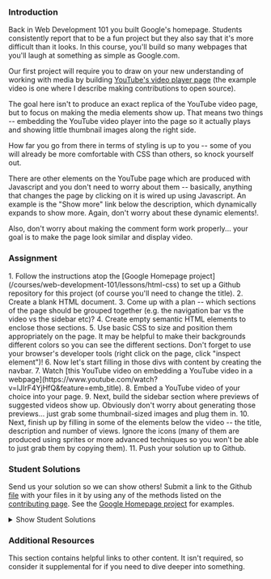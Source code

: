 ### Introduction

Back in Web Development 101 you built Google's homepage. Students consistently report that to be a fun project but they also say that it's more difficult than it looks. In this course, you'll build so many webpages that you'll laugh at something as simple as Google.com.

Our first project will require you to draw on your new understanding of working with media by building [YouTube's video player page](https://www.youtube.com/watch?v=V74l_zS1x8E) (the example video is one where I describe making contributions to open source).

The goal here isn't to produce an exact replica of the YouTube video page, but to focus on making the media elements show up. That means two things -- embedding the YouTube video player into the page so it actually plays and showing little thumbnail images along the right side.

How far you go from there in terms of styling is up to you -- some of you will already be more comfortable with CSS than others, so knock yourself out.

There are other elements on the YouTube page which are produced with Javascript and you don't need to worry about them -- basically, anything that changes the page by clicking on it is wired up using Javascript. An example is the "Show more" link below the description, which dynamically expands to show more. Again, don't worry about these dynamic elements!.

Also, don't worry about making the comment form work properly... your goal is to make the page look similar and display video.

### Assignment

<div class="lesson-content__panel" markdown="1">
1. Follow the instructions atop the [Google Homepage project](/courses/web-development-101/lessons/html-css) to set up a Github repository for this project (of course you'll need to change the title).
2. Create a blank HTML document.
3. Come up with a plan -- which sections of the page should be grouped together (e.g. the navigation bar vs the video vs the sidebar etc)?
4. Create empty semantic HTML elements to enclose those sections.
5. Use basic CSS to size and position them appropriately on the page.  It may be helpful to make their backgrounds different colors so you can see the different sections.  Don't forget to use your browser's developer tools (right click on the page, click "inspect element")!
6. Now let's start filling in those divs with content by creating the navbar.
7. Watch [this YouTube video on embedding a YouTube video in a webpage](https://www.youtube.com/watch?v=lJIrF4YjHfQ&feature=emb_title).
8. Embed a YouTube video of your choice into your page.
9. Next, build the sidebar section where previews of suggested videos show up.  Obviously don't worry about generating those previews... just grab some thumbnail-sized images and plug them in.
10. Next, finish up by filling in some of the elements below the video -- the title, description and number of views.  Ignore the icons (many of them are produced using sprites or more advanced techniques so you won't be able to just grab them by copying them).
11. Push your solution up to Github.
</div>

### Student Solutions

Send us your solution so we can show others! Submit a link to the Github [file](https://github.com/TheOdinProject/curriculum/edit/master/html_css/project_media.md) with your files in it by using any of the methods listed on the [contributing page](http://github.com/TheOdinProject/curriculum/blob/master/contributing.md). See the [Google Homepage project](/courses/web-development-101/lessons/html-css) for examples.

<details markdown="block">
  <summary> Show Student Solutions </summary>

- Add your solution below this line!
- [Alexander Nitiola's Solution](https://github.com/TheCre8tor/youtube_clone) - [View in browser](https://thecre8tor.github.io/youtube_clone/)
- [skele-666's solution](https://github.com/skele-666/youtube-player-page) - [View in browser](https://skele-666.github.io/youtube-player-page/)
- [Le-Xandar's solution](https://le-xandar.github.io/youtube-clone/) - [View in browser](https://github.com/Le-Xandar/youtube-clone)
- [Julio's solution](https://github.com/julio22b/youtube-clone) - [View in browser](https://julio22b.github.io/youtube-clone/)
- [Leavims's solution](https://github.com/leavism/youtube-video-page) - [View in browser](https://leavism.github.io/youtube-video-page/)
- [Mikael & Ezekiel's solution](https://github.com/mikearaya/youtube_clone) - [View in browser](https://mikearaya.github.io/youtube_clone)
- [iamjethrooo's solution](https://github.com/iamjethrooo/embedding-images-and-video) - [View in browser](https://iamjethrooo.github.io/embedding-images-and-video/)
- [Andrija Jelenkovic's solution](https://github.com/Amdrija/youtubeClone) - [View in browser](https://amdrija.github.io/youtubeClone/)
- [Johongirr's solution](https://github.com/Johongirr/youtube-clone) - [View in browser](https://johongirr.github.io/youtube-clone/)
- [Abdel Pérez's solution](https://github.com/abdelp/video-player) - [View in browser](https://abdelp.github.io/video-player/)
- [Imahnama + Ikraamg Solution](https://github.com/imahnama/Youtube-replica) - [View in browser](https://imahnama.github.io/Youtube-replica/)
- [Joshysmart's Solution](https://github.com/joshysmart/youtube-player-page) - [View in browser](https://joshysmart.github.io/youtube-player-page/)
- [Zakariye's Solution](https://github.com/ZYusuf10/youtubePracticeClone) -[View in browser](https://zyusuf10.github.io/youtubePracticeClone/index.html)
- [Rarysson's Solution](https://github.com/rarysson/youtube-player) - [View in browser](https://rarysson.github.io/youtube-player/)
- [Igorashs's Solution](https://github.com/igorashs/embedding-images-and-video) - [View in browser](https://igorashs.github.io/embedding-images-and-video/)
- [TheGudu's Solution](https://github.com/TheGudu/YouTubeProjectOdin)
- [MikkRou's Solution](https://github.com/MikkRou/embeding-images-and-video) - [View in browser](https://mikkrou.github.io/embeding-images-and-video/)
- [Ivancito and Carlos' Solution](https://github.com/canriquez/html-youtube) - [View in browser](https://canriquez.github.io/html-youtube/)
- [Ashish's Solution](https://github.com/CodersGas/YouTube-Clone) - [View in browser](https://codersgas.github.io/YouTube-Clone/home-page.html)
- [Cody's solution](https://github.com/codydegen/youtube_mockup) - [View in browser](https://codydegen.github.io/youtube_mockup/)
- [Braxton Lemmon's solution](https://github.com/braxtonlemmon/youtube-clone) - [View in browser](https://braxtonlemmon.github.io/youtube-clone/)
- [David Auza's and Eduardo Reis's solution](https://github.com/davidauza-engineer/Project-Embedding-Images-And-Video) - [View in browser](https://davidauza-engineer.github.io/Project-Embedding-Images-And-Video/)
- [Gabriel's solution](https://github.com/gabytzubaws/Youtube_embedded_player_clone)
- [Leticia's solution](https://github.com/gradiva/odin-fullstack-javascript/tree/master/03-HTML_and_CSS/01-Basic_HTML_Page-Structure/youtube-clone) - [View in browser](https://gradiva.github.io/youtube-clone/)
- [Muhammad Ahmad's solution](https://github.com/thisisMAhmad/youtube-page) - [View in browser](https://thisismahmad.github.io/youtube-page/)
- [Kevin Vuong's](https://github.com/fffear/embedding_images_and_video) - [View in browser](https://fffear.github.io/embedding_images_and_video/)
- [Katarzyna Kaswen-Wilk's solution](https://github.com/kikupiku/youtube-copy) - [View in browser](https://kikupiku.github.io/youtube-copy/)
- [Solodov's solution](https://github.com/solodov-dev/top-youtube) - [View in browser](https://solodov-dev.github.io/top-youtube/)
- [Vedat's solution](https://github.com/mvedataydin/youtube-video-page) - [View in browser](https://mvedataydin.github.io/youtube-video-page/)
- [Zayeer's solution](https://github.com/Zayeer/Youtube-s-video-player-page) - [View in browser](https://zayeer.github.io/Youtube-s-video-player-page/)
- [David Tan's solution](https://github.com/davecmd/youtube-replica) - [View in browser](https://davecmd.github.io/youtube-replica/)
- [Jitendra Rathore's solution](https://github.com/jitendrrathore/embedding-video-images) - [View in browser](https://jitendrrathore.github.io/embedding-video-images/)
- [Sampajanno's solution](https://github.com/Sampajanno/embedding-video-images) - [View in browser](https://sampajanno.github.io/building-forms/)
- [Carmine's Solution](https://github.com/cgrossi/odin-project-youtube-clone) - [View in browser](https://cgrossi.github.io/odin-project-youtube-clone/)
- [bcikota's solution](https://github.com/bcikota/youtube) - [View in browser](https://bcikota.github.io/youtube/)
- [Bola Buari's solution](https://github.com/bolah2009/youtube-clone) - [View in browser](https://bolabuari.com/youtube-clone/)
- [Ricala's solution](https://github.com/Ricala/mock-youtube-page) - [View in browser](https://ricala.github.io/mock-youtube-page/)
- [N00bG1rl's solution](https://github.com/N00bG1rl/videopage) - [View in browser](https://n00bg1rl.github.io/videopage/)
- [Jason McKee's solution](https://github.com/jttmckee/youtube) | [Live](https://jttmckee.github.io/youtube/)
- [Ohlie's solutuin](https://github.com/lco1220/youtube_player_page) - [View in browser](https://lco1220.github.io/youtube_player_page/)
- [ARaut9's solution](https://github.com/ARaut9/youtube_player_page) - [View in browser](https://araut9.github.io/youtube_player_page/)
- [Bojo's solution](https://github.com/BojoZahariev/youtube_video) - [View in browser](https://bojozahariev.github.io/youtube_video/)
- [Hammad Ahmed's solution](https://github.com/shammadahmed/youtube-video-page) - [View in browser](https://shammadahmed.github.io/youtube-video-page)
- [Helari's solution](https://helaris.github.io/YouTube/)
- [Smetanca52's solution](https://github.com/Smetanca52/) - [View in browser](https://smetanca52.github.io/youtubelike_page/)
- [Bojana Karakacev's solution](https://github.com/bojana12/youtube-homepage) - [View in browser](https://bojana12.github.io/youtube-homepage/)
- [rvalentin1010's solution](https://github.com/rvalentin1010/youtube-video-player) - [View in browser](https://rvalentin1010.github.io/youtube-video-player/)
- [Qin's solution](https://github.com/hyathynth/youtube_mockup) - [View in browser](https://hyathynth.github.io/youtube_mockup/)
- [0zra's (scaffold)solution](https://github.com/0zra/embedding) - [View in browser](https://0zra.github.io/embedding/)
- [Chris MacSwan's solution](https://github.com/cmacswan07/youtubecopy) - [View in browser](https://cmacswan07.github.io/youtubecopy/)
- [Javier Machin's solution](https://github.com/Javier-Machin/youtube_player) - [View in browser](https://javier-machin.github.io/youtube_player/)
- [yakherder's basic solution](https://github.com/yakherder614/you-tube)-[View in Browser](https://yakherder614.github.io/you-tube/)
- [Johan Morin's Solution](https://github.com/MorrisMalone/youtube-copy) - [View in Browser](https://morrismalone.github.io/youtube-copy/)
- [Ayoub's solution](https://github.com/Skobraf/Youtube_Player_Page) - [View in browser](https://skobraf.github.io/Youtube_Player_Page/)
- [Jesus' Solution](https://github.com/jsgilberto/Youtube-Video-Page) - [View in browser](https://jsgilberto.github.io/Youtube-Video-Page/)
- [SarfrazAnjum's solution](https://github.com/SarfrazAnjum/TOP_Embedding-Images-And-Videos) - [View in browser](https://sarfrazanjum.github.io/TOP_Embedding-Images-And-Videos/)
- [Henry Kirya's solution](https://github.com/harrika/utube/tree/master/utube) - [View in browser](https://harrika.github.io/utube/utube/)
- [Agnieszka's solution](https://github.com/elPetit69/mock-youtube) - [View in browser](https://elpetit69.github.io/mock-youtube/)
- [Nate Dimock's solution](https://github.com/Flakari/youtube-page) - [View in browser](https://flakari.github.io/youtube-page/)
- [walnutdust's solution](https://github.com/walnutdust/mock-youtube) - [View in browser](https://walnutdust.github.io/mock-youtube/)
- [theghall's solution](https://github.com/theghall/odin-youtube.git) - [View in browser](https://theghall.github.io/odin-youtube/)
- [Josh Archer's solution](https://gitlab.com/odin-project-josh-archer/embedding-images-and-video) - [View in browser](https://www.josharcher.uk/static/projects/odinproject/embeddingimagesvideo/)
- [Jmooree30's solution](https://github.com/jmooree30/youtube) - [Live](https://jmooree30.github.io/youtube/)
- [Jonathan Yiv's solution](https://github.com/JonathanYiv/youtube-video-page) - [Live](https://jonathanyiv.github.io/youtube-video-page/)
- [holdercp's solution](https://github.com/holdercp/bluetube) - [Live](https://holdercp.github.io/bluetube/)
- [Justine Cantado's solution](https://github.com/Hannibalony/Hannibalony.github.io/tree/master/yt) - [View in Browser](https://hannibalony.github.io/yt)
- [yilmazgunalp's solution](https://github.com/yilmazgunalp/youtube_page) - [View in Browser](https://yilmazgunalp.github.io/youtube_page/)
- [Bottlecap's solution](https://github.com/Bottlecaps4/YouTube-video-page) - [View in Browser](https://bottlecaps4.github.io/YouTube-video-page/)
- [Jeff's Solution](https://github.com/jmbothe/youtube-homepage) - [View in Browser](https://jmbothe.github.io/youtube-homepage/)
- [Andrew's solution](https://github.com/andrewr224/embedding-video-project) - [View in browser](https://andrewr224.github.io/embedding-video-project/)
- [Austin's solution](https://github.com/CouchofTomato/youtube-clone)
- [Flint Mayers' solution](https://github.com/FlintMayers/youtube_player) - [View in browser](https://flintmayers.github.io/youtube_player/)
- [Javal's solution](https://github.com/javalnanda/youtube_player_page) - [View in browser](https://javalnanda.github.io/youtube_player_page/)
- [Paweł R's solution](https://github.com/PawelRokosz/ProjectYT) - [View in browser](http://htmlpreview.github.io/?https://github.com/PawelRokosz/ProjectYT/blob/master/index.html)
- [Rhys B's solution](https://github.com/105ron/youtube_video_embed) - [View in browser](https://105ron.github.io/youtube_video_embed/)
- [Donald's solution](https://github.com/donaldali/odin-html-css/tree/master/embedding_media)
- [Vincent's solution](https://github.com/wingyu/youtube_replica) - [View in browser](http://htmlpreview.github.io/?https://github.com/wingyu/youtube_replica/blob/master/index.html)
- [Kate McFaul's solution](https://github.com/craftykate/odin-project/tree/master/Chapter_05-Advanced_HTML_and_CSS/youtube) - [View in browser](https://cdn.rawgit.com/craftykate/odin-project/master/Chapter_05-Advanced_HTML_and_CSS/youtube/index.html)
- [chasmani's solution](https://github.com/chasmani/YoutubeHome) - [View in browser](http://htmlpreview.github.io/?https://github.com/chasmani/YoutubeHome/blob/master/index.html)
- [Ryan Jordan's solution](https://github.com/krjordan/odin-project/tree/master/video-project) - [View in browser](http://htmlpreview.github.io/?https://github.com/krjordan/odin-project/tree/master/video-project/index.html)
- [Artur Janik's solution](https://github.com/ArturJanik/ProjectYT) - [View in browser](http://htmlpreview.github.io/?https://github.com/ArturJanik/ProjectYT/blob/master/index2.html)
- [Hailey's solution](https://github.com/hmfoster/embedded-youtube.git) - [View in browser](http://htmlpreview.github.io/?https://github.com/hmfoster/embedded-youtube/blob/master/index.html)
- [Rob Pennington's solution](https://github.com/rPen/Mock-Ups/tree/gh-pages/YouTube) - [View in browser](http://rpen.github.io/Mock-Ups/YouTube/index.html)
- [Dominik Stodolny's solution](https://github.com/dstodolny/odintube/) - [View in browser](http://htmlpreview.github.io/?https://github.com/dstodolny/odintube/blob/master/index.html)
- [AtActionPark's solution](https://github.com/AtActionPark/odin_embedded_images_and_video) - [View in browser](http://htmlpreview.github.io/?https://github.com/AtActionPark/odin_embedded_images_and_video/blob/master/main.html)
- [Sasikala's solution](https://github.com/Sasikala-Ravichandran/odin-project) - [View in browser](http://htmlpreview.github.io/?https://github.com/Sasikala-Ravichandran/odin-project/blob/master/Youtube/index.html)
- [dchen71's solution](https://github.com/dchen71/odin-video-embedding) - [View in browser](https://rawgit.com/dchen71/odin-video-embedding/master/Index.html)
- [Kevin Mulhern's solution](https://github.com/KevinMulhern/embeded_images_and_videos) - [View in browser](http://htmlpreview.github.io/?https://github.com/KevinMulhern/embeded_images_and_videos/blob/master/index.html)
- [Dusan Milosavljevic's solution](https://github.com/dusanmilosavljevic1624/Embedding-Images-and-Video) - [View in browser](http://dusanmilosavljevic1624.github.io/Embedding-Images-and-Video/)
- [Noman Karim's solution](https://github.com/nomankarim/youtube-play-preview) - [View in browser](http://htmlpreview.github.io/?https://github.com/nomankarim/youtube-play-preview/blob/master/index.html)
- [Cameron Kelley's solution](https://github.com/cameronjkelley/the_odin_project/tree/master/html5_css3/youtube) - [View in browser](https://htmlpreview.github.io/?https://github.com/cameronjkelley/the_odin_project/blob/master/html5_css3/youtube/index.html)
- [Luke Walker's solution](https://github.com/ubershibs/odin-html-css/tree/master/youtube) - [View in browser](https://htmlpreview.github.io/?https://github.com/ubershibs/odin-html-css/blob/master/youtube/youtube.html)
- [cdouglass's solution](https://github.com/cdouglass/odin-project-exercises/tree/master/html-css/embedding-images-and-video) - [View in browser](https://htmlpreview.github.io/?https://github.com/cdouglass/odin-project-exercises/blob/master/html-css/embedding-images-and-video/faketube.html)
- [srashidi's solution](https://github.com/srashidi/Embedded_Images) - [View in browser](http://htmlpreview.github.io/?https://github.com/srashidi/Embedded_Images/blob/master/embedded_images.html)
- [Miguel Herrera's solution](https://github.com/migueloherrera/utube)
- [Monika Dutka's solution](https://github.com/rawrins/youtube-video) - [Preview](https://htmlpreview.github.io/?https://github.com/rawrins/youtube-video/blob/master/index.html)
- [Destroyergm (Stefan)'s solution](https://github.com/destroyergm/youtube-myversion) - [View in browser](https://htmlpreview.github.io/?https://github.com/destroyergm/youtube-myversion/blob/master/youtube.html)
- [J-kaizen's solution](https://github.com/J-kaizen/TheOdinProject/tree/master/HTML_CSS/embedded_media) - [View in browser](http://htmlpreview.github.io/?https://github.com/J-kaizen/TheOdinProject/blob/master/HTML_CSS/embedded_media/index.html)
- [Lani's solution](https://github.com/laniywh/the-odin-project/tree/master/html5-css3/embed-youtube-video) - [View in browser](https://htmlpreview.github.io/?https://github.com/laniywh/the-odin-project/blob/master/html5-css3/embed-youtube-video/index.html)
- [Earth35's solution](https://github.com/Earth35/embedding/blob/master/video_page.html) - [View in browser](https://htmlpreview.github.io/?https://github.com/Earth35/embedding/blob/master/video_page.html)
- [Shala Qweghen's solution](https://github.com/ShalaQweghen/youtube_clone) - [View in browser](https://htmlpreview.github.io/?https://github.com/ShalaQweghen/youtube_clone/blob/master/index.html)
- [Leonard's solution](https://github.com/Kr0ntar/youtube-clone) - [View in browser](https://kr0ntar.github.io/youtube-clone/index.html)
- [Adonias Dantas's solution](https://github.com/adoniasdantas/embedding-images-and-video) - [View in browser](https://adoniasdantas.github.io/embedding-images-and-video/)
- [daunenok's solution](https://github.com/daunenok/embedded-video) - [View in browser](https://daunenok.github.io/embedded-video/)
- [Axel's solution](https://github.com/afuh/Youtube) - [View in browser](https://afuh.github.io/Youtube/)
- [Sophia Wu's solution](https://github.com/SophiaLWu/odin-youtube-project) - [View in browser](https://sophialwu.github.io/odin-youtube-project/)
- [Neil Cudden's solution](https://github.com/ncud4bloc/YouTube) - [View in browser](https://ncud4bloc.github.io/YouTube/HTML/index.html)
- [Beth Rathbone's solution](https://github.com/bethrath/youtube-page)
- [Paul McGarry's solution](https://github.com/thiswillhavetodo/youtube-video-player) - [View in browser](https://thiswillhavetodo.github.io/youtube-video-player/index.html)
- [tholymap's solution](https://github.com/tholymap/youtube) - [View in browser](http://htmlpreview.github.io/?https://github.com/tholymap/youtube/blob/master/youtube.html)
- [Swedina's solution](https://github.com/swedinay/UTub-) - [View in browser](https://swedinay.github.io/UTub-/)
- [DV's solution](https://github.com/dvislearning/odin-yt-clone) - [View in browser](http://htmlpreview.github.io/?https://github.com/dvislearning/odin-yt-clone/blob/master/home.html)
- [Francisco Carlos's solution](https://github.com/fcarlosdev/youtube_page) - [View in browser](https://fcarlosdev.github.io/youtube_page/)
- [Mike Smith's solution](https://github.com/MikeSS281986/YouTube-Clone-Page) - [View in browser](https://mikess281986.github.io/YouTube-Clone-Page/)
- [Elena's solution](https://github.com/elena-sam/youtube-replica-project) - [View in browser](https://elena-sam.github.io/youtube-replica-project/)
- [Punnadittr's solution](https://github.com/punnadittr/u-tube) - [View in browser](https://punnadittr.github.io/u-tube/)
- [Sam C's solution](https://github.com/JimmyNeutron8/youtube-clone) - [View in browser](https://jimmyneutron8.github.io/youtube-clone/)
- [aznafro's solution](https://github.com/aznafro/youtube) - [View in browser](https://aznafro.github.io/youtube/)
- [Areeba's solution](https://github.com/AREEBAISHTIAQ/youtube-video-page) - [View in browser](https://areebaishtiaq.github.io/youtube-video-page/)
- [Taylor Johannsen's solution](https://github.com/taylorjohannsen/youtube-mockup) - [View in browser](https://taylorjohannsen.github.io/youtube-mockup/)
- [Anh Pati's solution](https://github.com/AnhPati/OdinProject_css_html/tree/master/Embendding_images_and_video) - [View in browser](http://dwj.miste.io/odinproject/embedding_images_and_video/)
- [Gough's solution](https://github.com/Joel-Price/youtube-clone) - [View in browser](https://joel-price.github.io/youtube-clone/)
- [Ghassan's solution](https://github.com/GT001/TOP-Youtube-Player) - [View in browser](https://gt001.github.io/TOP-Youtube-Player/)
- [Valentino Valenti's solution](https://github.com/1ba1/youtube-video-player-page) - [View in Browser](https://1ba1.github.io/youtube-video-player-page/)
- [Doris's solution](https://github.com/dsmchen/youtube-video-player-page) - [View in browser](https://dsmchen.github.io/youtube-video-player-page/)
- [Antonio Marcos's solution](https://github.com/AMarcosCastelo/youtube-video-player-page) - [View in browser](https://amarcoscastelo.github.io/youtube-video-player-page/)
- [vanny96's solution](https://github.com/vanny96/embed-video) - [View in browser](https://vanny96.github.io/embed-video/)
- [Carlos Del Real & Gabriela's solution](https://viricruz.github.io/doogle-homepage/) - [View in browser](https://viricruz.github.io/doogle-homepage/)
- [Nyaga Roy and Rinor Ajeti solution](https://github.com/RoyNyaga/microverse_embedded_video) - [View in browser](https://roynyaga.github.io/microverse_embedded_video/)
- [Alex Gioffre's Solution](https://github.com/AlexGioffre/Youtube_clone) - [View in browser](https://alexgioffre.github.io/Youtube_clone/)
- [Dolunaykiz's solution](https://github.com/dolunaykiz/youtube-mockup) - [View in browser](http://htmlpreview.github.io/?https://github.com/dolunaykiz/youtube-mockup/blob/master/index.html)
- [Halkim44's solution](https://github.com/halkim44/youtube-clone) - [View in browser](https://halkim44.github.io/youtube-clone/)
- [Aron's solution](https://github.com/aronfischer/Youtube_video_Player) - [View in browser](https://aronfischer.github.io/Youtube_video_Player/)
- [Nigel Volkmann's solution](https://github.com/Nekolike/Embedded-videos) - [View in browser](https://nekolike.github.io/Embedded-videos/)
- [Ludivine Poussier's solution](https://github.com/ludivinepoussier/embedded-video) - [View in browser](https://ludivinepoussier.github.io/embedded-video/)
- [Selene and Ruben solution](https://github.com/rubenpazch/YoutubeVideo) - [View in browser](https://github.com/rubenpazch/YoutubeVideo)
- [Adriel Bruno's solution](https://github.com/AdrielTrigger/TOP---Youtube-Clone) - [View in browser](https://adrieltrigger.github.io/TOP---Youtube-Clone/)
- [Jamesredux's solution](https://github.com/Jamesredux/youtube-clone) - [View in browser](https://jamesredux.github.io/youtube-clone/)
- [Scott Bowles's solution](https://github.com/scottBowles/youtube-video-player) - [View in browser](https://scottbowles.github.io/youtube-video-player/)
- [Veskenazi's solution](https://github.com/veskenazi/youtube-video-page) - [View in browser](https://veskenazi.github.io/youtube-video-page/)
- [m-rejdych's Solution](https://github.com/m-rejdych/Youtube-page) - [View in browser](https://m-rejdych.github.io/Youtube-page/)
</details>

### Additional Resources

This section contains helpful links to other content. It isn't required, so consider it supplemental for if you need to dive deeper into something.
